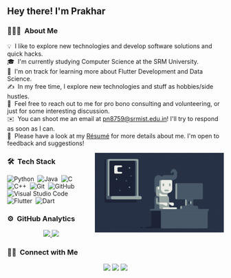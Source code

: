 
<h2>Hey there! I'm Prakhar</h2>

<!-- ## 👋 &nbsp;Hey there! I'm Prakhar -->

### 👨🏻‍💻 &nbsp;About Me

💡 &nbsp;I like to explore new technologies and develop software solutions and quick hacks.\
🎓 &nbsp;I'm currently studying Computer Science at the SRM University.\
🌱 &nbsp;I'm on track for learning more about Flutter Development and Data Science.\
✍️ &nbsp;In my free time, I explore new technologies and stuff as hobbies/side hustles.\
💬 &nbsp;Feel free to reach out to me for pro bono consulting and volunteering, or just for some interesting discussion.\
✉️ &nbsp;You can shoot me an email at pn8759@srmist.edu.in! I'll try to respond as soon as I can.\
📄 &nbsp;Please have a look at my [Résumé](https://drive.google.com/file/d/1Nffz-KPQgoU_A965Im71oHoiY_g9adCH/view?usp=sharing) for more details about me. I'm open to feedback and suggestions!

<img alt="Night Coding" src="https://raw.githubusercontent.com/AVS1508/AVS1508/master/assets/Night-Coding.gif" align="right"/>

### 🛠 &nbsp;Tech Stack

![Python](https://img.shields.io/badge/-Python-05122A?style=flat&logo=python)&nbsp;
![Java](https://img.shields.io/badge/-Java-05122A?style=flat&logo=Java&logoColor=FFA518)&nbsp;
![C](https://img.shields.io/badge/-C-05122A?style=flat&logo=C&logoColor=A8B9CC)&nbsp;
![C++](https://img.shields.io/badge/-C++-05122A?style=flat&logo=C%2B%2B&logoColor=00599C)&nbsp;
![Git](https://img.shields.io/badge/-Git-05122A?style=flat&logo=git)&nbsp;
![GitHub](https://img.shields.io/badge/-GitHub-05122A?style=flat&logo=github)&nbsp;
![Visual Studio Code](https://img.shields.io/badge/-Visual%20Studio%20Code-05122A?style=flat&logo=visual-studio-code&logoColor=007ACC)&nbsp;
![Flutter](https://camo.githubusercontent.com/1994e9cf3b0ad01831975faafe9e8c7ead09cf24b8d5fb6ca45a5d38b4d33549/68747470733a2f2f696d672e736869656c64732e696f2f62616467652f466c75747465722d3032353639423f7374796c653d666f722d7468652d6261646765266c6f676f3d666c7574746572266c6f676f436f6c6f723d7768697465)&nbsp;
![Dart](https://img.shields.io/badge/Dart-0175C2?style=for-the-badge&logo=dart&logoColor=white)&nbsp;

### ⚙️ &nbsp;GitHub Analytics

<p align="center">
<a href="https://github.com/PrakharNagpal">
  <img height="150em" src="https://github-readme-stats-eight-theta.vercel.app/api?username=PrakharNagpal&show_icons=true&theme=algolia&include_all_commits=true&count_private=true"/>
  <img height="150em" src="https://github-readme-stats-eight-theta.vercel.app/api/top-langs/?username=PrakharNagpal&layout=compact&langs_count=8&theme=algolia"/>
</a>
</p>

### 🤝🏻 &nbsp;Connect with Me

<p align="center">
<a href="https://www.linkedin.com/in/prakhar-nagpal-304838168/"><img src="	https://img.shields.io/badge/LinkedIn-0077B5?style=for-the-badge&logo=linkedin&logoColor=white"/></a>
<a href="mailto:pn8759@srmist.edu.in"><img src="https://img.shields.io/badge/Gmail-D14836?style=for-the-badge&logo=gmail&logoColor=white"/></a>
<a href="https://www.instagram.com/nagpal_prakhar/_"><img src="https://img.shields.io/badge/Instagram-E4405F?style=for-the-badge&logo=instagram&logoColor=white"/></a>

</p>



<!--### Hi there 👋,
My name's Prakhar Nagpal, currently a second year student pursuing B.Tech from SRM Institute of Science and Technology in the field of Computer Science. Currently, I am a Flutter app developer enhancing my skills more by making a few projects. </br>

- 🔭 I’m currently working on - Making efficient Flutter Applications </br>
- 👯 I’m looking to collaborate on - Flutter App development projects
- 💬 Ask me about - Dart, Python, C++ ,Java, C
- 😄 Pronouns: He/Him, They/Them
- 📫 How to reach me: <a href= "https://www.linkedin.com/in/prakhar-nagpal-304838168/">LinkedIn</a>


<img align="left" src="https://github-readme-streak-stats.herokuapp.com/?user=PrakharNagpal&theme=dark" /></br>
![Prakhar's github stats](https://github-readme-stats.vercel.app/api?username=PrakharNagpal&count_private=true&show_icons=true&icon_color=2f80ed)</br>
[![Top Langs](https://github-readme-stats.vercel.app/api/top-langs/?username=PrakharNagpal&theme=radical)](https://github.com/PrakharNagpal/github-readme-stats)
![](https://komarev.com/ghpvc/?username=PrakharNagpal&color=blue)
<!--
  **PrakharNagpal/PrakharNagpal** is a ✨ _special_ ✨ repository because its `README.md` (this file) appears on your GitHub profile.

Here are some ideas to get you started:

- 🔭 I’m currently working on ...
- 🌱 I’m currently learning ...
- 👯 I’m looking to collaborate on ...
- 🤔 I’m looking for help with ...
- 💬 Ask me about ...
- 📫 How to reach me: ...
- 😄 Pronouns: ...
- ⚡ Fun fact: ...
-->
